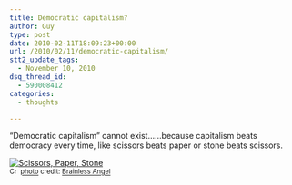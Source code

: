 ```yaml
---
title: Democratic capitalism?
author: Guy
type: post
date: 2010-02-11T18:09:23+00:00
url: /2010/02/11/democratic-capitalism/
stt2_update_tags:
  - November 10, 2010
dsq_thread_id:
  - 590008412
categories:
  - thoughts

---
```

&#8220;Democratic capitalism&#8221; cannot exist&#8230;&#8230;because capitalism beats democracy every time, like scissors beats paper or stone beats scissors.

<a href="http://www.flickr.com/photos/74196805@N00/370011231/" title="Scissors, Paper, Stone" target="_blank"><img src="http://farm1.static.flickr.com/121/370011231_3a25b72780_m.jpg" alt="Scissors, Paper, Stone" border="0" /></a>  
<small><a href="http://creativecommons.org/licenses/by-nc-sa/2.0/" title="Attribution-NonCommercial-ShareAlike License" target="_blank"><img src="http://guyjames.test/wp-content/plugins/photo-dropper/images/cc.png" alt="Creative Commons License" border="0" width="16" height="16" align="absmiddle" /></a> <a href="http://www.photodropper.com/photos/" target="_blank">photo</a> credit: <a href="http://www.flickr.com/photos/74196805@N00/370011231/" title="Brainless Angel" target="_blank">Brainless Angel</a></small>